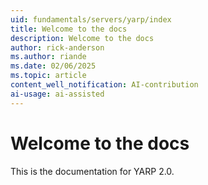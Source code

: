 ```yaml
---
uid: fundamentals/servers/yarp/index
title: Welcome to the docs
description: Welcome to the docs
author: rick-anderson
ms.author: riande
ms.date: 02/06/2025
ms.topic: article
content_well_notification: AI-contribution
ai-usage: ai-assisted
---
```


# Welcome to the docs

This is the documentation for YARP 2.0.

